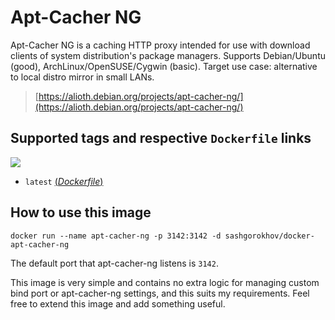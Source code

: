 # Apt-Cacher NG

Apt-Cacher NG is a caching HTTP proxy intended for use with download clients of system distribution's package managers. Supports Debian/Ubuntu (good), ArchLinux/OpenSUSE/Cygwin (basic). Target use case: alternative to local distro mirror in small LANs.

> [https://alioth.debian.org/projects/apt-cacher-ng/](https://alioth.debian.org/projects/apt-cacher-ng/)

## Supported tags and respective `Dockerfile` links

[![](https://images.microbadger.com/badges/image/sashgorokhov/docker-apt-cacher-ng.svg)](https://microbadger.com/images/sashgorokhov/docker-apt-cacher-ng "Get your own image badge on microbadger.com")
-	`latest` [(*Dockerfile*)](https://github.com/sashgorokhov/docker-teamcity-agent/blob/master/Dockerfile)

## How to use this image

```console
docker run --name apt-cacher-ng -p 3142:3142 -d sashgorokhov/docker-apt-cacher-ng
```

The default port that apt-cacher-ng listens is `3142`.

This image is very simple and contains no extra logic for managing custom bind port or apt-cacher-ng settings, and this suits my requirements. Feel free to extend this image and add something useful. 
